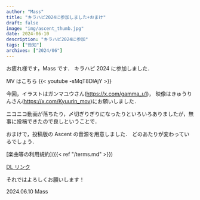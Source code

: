 ```yaml
---
author: "Mass"
title: "キラハピ2024に参加しました+おまけ"
draft: false
image: "img/ascent_thumb.jpg"
date: 2024-06-10
description: "キラハピ2024に参加"
tags: ["告知"]
archives: ["2024/06"]
---
```


お疲れ様です，Mass です．
キラハピ 2024 に参加しました．

MV はこちら
{{< youtube -sMqT8DlAjY >}}

今回，イラストはガンマユウさん(https://x.com/gamma_u1)，
映像はきゅうりんさん(https://x.com/Kyuurin_mov)にお願いしました．

ニコニコ動画が落ちたり，〆切ぎりぎりになったりといろいろありましたが，無事に投稿できたので良しということで．

おまけで，投稿版の Ascent の音源を用意しました．
どのあたりが変わっているでしょう．

[楽曲等の利用規約]({{< ref "/terms.md" >}})

[DL リンク](https://www.dropbox.com/scl/fi/0km4ui6rlaqdv7phg5vm7/Ascent_kirahapi-ver.mp3?rlkey=g9zyfz5dkoypowphsk1tkfozq&st=wev66qym&dl=0)

それではよろしくお願いします！

2024.06.10
Mass
